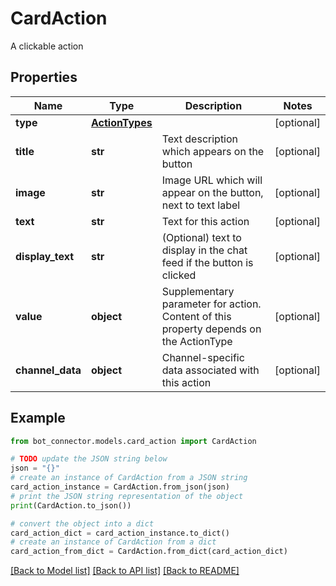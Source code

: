# CardAction

A clickable action

## Properties

Name | Type | Description | Notes
------------ | ------------- | ------------- | -------------
**type** | [**ActionTypes**](ActionTypes.md) |  | [optional] 
**title** | **str** | Text description which appears on the button | [optional] 
**image** | **str** | Image URL which will appear on the button, next to text label | [optional] 
**text** | **str** | Text for this action | [optional] 
**display_text** | **str** | (Optional) text to display in the chat feed if the button is clicked | [optional] 
**value** | **object** | Supplementary parameter for action. Content of this property depends on the ActionType | [optional] 
**channel_data** | **object** | Channel-specific data associated with this action | [optional] 

## Example

```python
from bot_connector.models.card_action import CardAction

# TODO update the JSON string below
json = "{}"
# create an instance of CardAction from a JSON string
card_action_instance = CardAction.from_json(json)
# print the JSON string representation of the object
print(CardAction.to_json())

# convert the object into a dict
card_action_dict = card_action_instance.to_dict()
# create an instance of CardAction from a dict
card_action_from_dict = CardAction.from_dict(card_action_dict)
```
[[Back to Model list]](../README.md#documentation-for-models) [[Back to API list]](../README.md#documentation-for-api-endpoints) [[Back to README]](../README.md)


